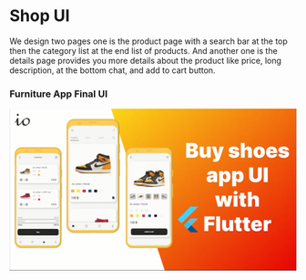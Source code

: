 # Shop UI

We design two pages one is the product page with a search bar at the top then the category list at the end list of products. And another one is the details page provides you more details about the product like price, long description, at the bottom chat, and add to cart button.

### Furniture App Final UI

![SHOES_STORE](/shop.PNG)
